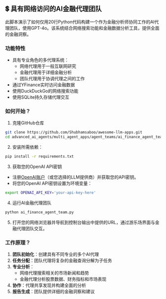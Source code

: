 ## 💲 具有网络访问的AI金融代理团队
此脚本演示了如何仅用20行Python代码构建一个作为金融分析师协同工作的AI代理团队，使用GPT-4o。该系统结合网络搜索功能和金融数据分析工具，提供全面的金融洞察。

### 功能特性
- 具有专业角色的多代理系统：
    - 网络代理用于一般互联网研究
    - 金融代理用于详细金融分析
    - 团队代理用于协调代理之间的工作
- 通过YFinance实时访问金融数据
- 使用DuckDuckGo的网络搜索功能
- 使用SQLite持久存储代理交互

### 如何开始？

1. 克隆GitHub仓库
```bash
git clone https://github.com/Shubhamsaboo/awesome-llm-apps.git
cd advanced_ai_agents/multi_agent_apps/agent_teams/ai_finance_agent_team
```

2. 安装所需依赖：

```bash
pip install -r requirements.txt
```

3. 获取您的OpenAI API密钥

- 注册[OpenAI账户](https://platform.openai.com/)（或您选择的LLM提供商）并获取您的API密钥。
- 将您的OpenAI API密钥设置为环境变量：
```bash
export OPENAI_API_KEY='your-api-key-here'
```

4. 运行AI金融代理团队
```bash
python ai_finance_agent_team.py
```

5. 打开您的网络浏览器并导航到控制台输出中提供的URL，通过游乐场界面与金融代理团队交互。

### 工作原理？

1. **团队初始化**：创建具有不同专业的多个AI代理
2. **任务分配**：团队代理将复杂的金融查询分解为子任务
3. **专业分析**：
   - 网络代理搜索相关的市场新闻和趋势
   - 金融代理分析股票数据、财务指标和市场表现
4. **协作**：代理共享发现并构建全面的分析
5. **报告生成**：团队提供详细的金融洞察和建议
